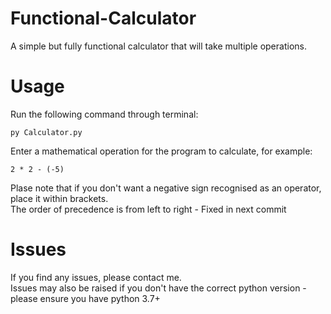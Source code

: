# Functional-Calculator
A simple but fully functional calculator that will take multiple operations.
<br/>
# Usage
Run the following command through terminal:
<br/>
```
py Calculator.py
```
Enter a mathematical operation for the program to calculate, for example:
<br/>
```
2 * 2 - (-5)
```
Plase note that if you don't want a negative sign recognised as an operator, place it within brackets.
<br/>
The order of precedence is from left to right - Fixed in next commit
<br/>
# Issues
If you find any issues, please contact me.
<br/>
Issues may also be raised if you don't have the correct python version - please ensure you have python 3.7+
<br/>
